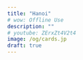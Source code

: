 ```yaml
---
title: "Hanoi"
# wow: Offline Use
description: ""
# youtube: ZErxZt4V2t4
image: /og/cards.jp
draft: true
---
```



